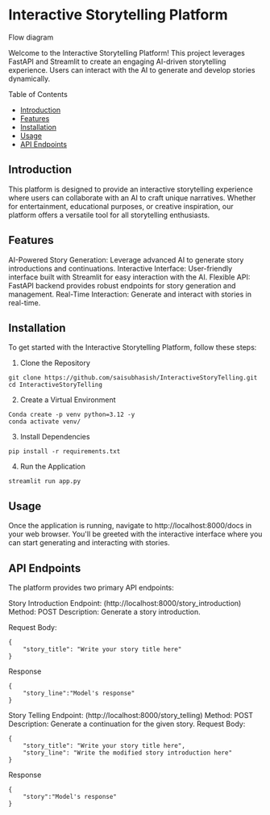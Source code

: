 
# Interactive Storytelling Platform

Flow diagram


Welcome to the Interactive Storytelling Platform! This project leverages FastAPI and Streamlit to create an engaging AI-driven storytelling experience. Users can interact with the AI to generate and develop stories dynamically.

Table of Contents
- [Introduction](#introduction)
- [Features](#features)
- [Installation](#installation)
- [Usage](#usage)
- [API Endpoints](#api-endpoints)

## Introduction
This platform is designed to provide an interactive storytelling experience where users can collaborate with an AI to craft unique narratives. Whether for entertainment, educational purposes, or creative inspiration, our platform offers a versatile tool for all storytelling enthusiasts.

## Features
AI-Powered Story Generation: Leverage advanced AI to generate story introductions and continuations.
Interactive Interface: User-friendly interface built with Streamlit for easy interaction with the AI.
Flexible API: FastAPI backend provides robust endpoints for story generation and management.
Real-Time Interaction: Generate and interact with stories in real-time.

## Installation
To get started with the Interactive Storytelling Platform, follow these steps:

1. Clone the Repository

```
git clone https://github.com/saisubhasish/InteractiveStoryTelling.git
cd InteractiveStoryTelling
```

2. Create a Virtual Environment

```
Conda create -p venv python=3.12 -y
conda activate venv/
```

3. Install Dependencies

```
pip install -r requirements.txt
```

4. Run the Application

```
streamlit run app.py
```

## Usage
Once the application is running, navigate to http://localhost:8000/docs in your web browser. You'll be greeted with the interactive interface where you can start generating and interacting with stories.

## API Endpoints
The platform provides two primary API endpoints:

Story Introduction
Endpoint: (http://localhost:8000/story_introduction)
Method: POST
Description: Generate a story introduction.

Request Body:
```
{
    "story_title": "Write your story title here"
}
```

Response
```
{
    "story_line":"Model's response"
}
```

Story Telling
Endpoint: (http://localhost:8000/story_telling)
Method: POST
Description: Generate a continuation for the given story.
Request Body:
```
{
    "story_title": "Write your story title here",
    "story_line": "Write the modified story introduction here"
}
```

Response
```
{
    "story":"Model's response"
}
```